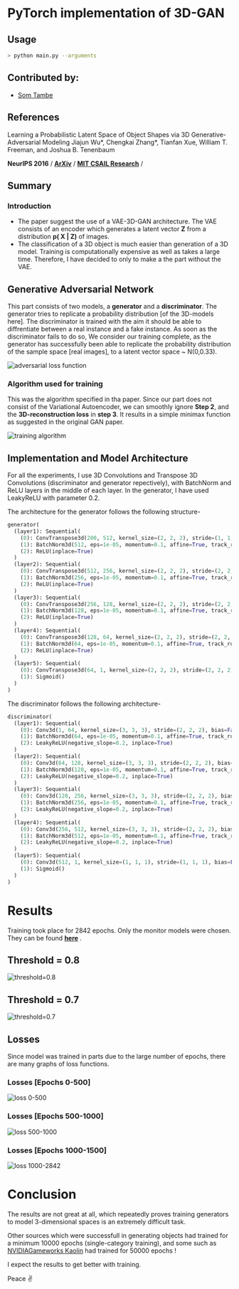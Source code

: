 # **PyTorch implementation of 3D-GAN**
## Usage
```bash
> python main.py --arguments
```
## **Contributed by:**
- [Som Tambe](https://github.com/SomTambe)
## **References**
Learning a Probabilistic Latent Space of Object Shapes via 3D Generative-Adversarial Modeling
Jiajun Wu*, Chengkai Zhang*, Tianfan Xue, William T. Freeman, and Joshua B. Tenenbaum

**NeurIPS 2016** / **[ArXiv](https://arxiv.org/abs/1610.07584)** / **[MIT CSAIL Research](http://3dgan.csail.mit.edu/)** /

## **Summary**
### **Introduction**
- The paper suggest the use of a VAE-3D-GAN architecture. The VAE consists of an encoder which generates a latent vector **Z** from a distribution **p( X | Z)** of images. 
- The classification of a 3D object is much easier than generation of a 3D model. Training is computationally expensive as well as takes a large time. Therefore, I have decided to only to make a the part without the VAE.

## Generative Adversarial Network
This part consists of two models, a **generator** and a **discriminator**. The generator tries to replicate a probability distribution [of the 3D-models here]. The discriminator is trained with the aim it should be able to diffrentiate between a real instance and a fake instance. As soon as the discriminator fails to do so, We consider our training complete, as the generator has successfully been able to replicate the probability distribution of the sample space [real images], to a latent vector space ~ N(0,0.33).

![adversarial loss function](./assets/adv-loss.png)

### Algorithm used for training
This was the algorithm specified in tha paper. Since our part does not consist of the Variational Autoencoder, we can smoothly ignore **Step 2**, and the **3D-reconstruction loss** in **step 3**. It results in a simple minimax function as suggested in the original GAN paper.

![training algorithm](./assets/train-algo.png)

## Implementation and Model Architecture

For all the experiments, I use 3D Convolutions and Transpose 3D Convolutions (discriminator and generator repectively), with BatchNorm and ReLU layers in the middle of each layer. In the generator, I have used LeakyReLU with parameter 0.2.

The architecture for the generator follows the following structure-

```python
generator(
  (layer1): Sequential(
    (0): ConvTranspose3d(200, 512, kernel_size=(2, 2, 2), stride=(1, 1, 1), bias=False)
    (1): BatchNorm3d(512, eps=1e-05, momentum=0.1, affine=True, track_running_stats=True)
    (2): ReLU(inplace=True)
  )
  (layer2): Sequential(
    (0): ConvTranspose3d(512, 256, kernel_size=(2, 2, 2), stride=(2, 2, 2), bias=False)
    (1): BatchNorm3d(256, eps=1e-05, momentum=0.1, affine=True, track_running_stats=True)
    (2): ReLU(inplace=True)
  )
  (layer3): Sequential(
    (0): ConvTranspose3d(256, 128, kernel_size=(2, 2, 2), stride=(2, 2, 2), bias=False)
    (1): BatchNorm3d(128, eps=1e-05, momentum=0.1, affine=True, track_running_stats=True)
    (2): ReLU(inplace=True)
  )
  (layer4): Sequential(
    (0): ConvTranspose3d(128, 64, kernel_size=(2, 2, 2), stride=(2, 2, 2), bias=False)
    (1): BatchNorm3d(64, eps=1e-05, momentum=0.1, affine=True, track_running_stats=True)
    (2): ReLU(inplace=True)
  )
  (layer5): Sequential(
    (0): ConvTranspose3d(64, 1, kernel_size=(2, 2, 2), stride=(2, 2, 2), bias=False)
    (1): Sigmoid()
  )
)
```

The discriminator follows the following architecture-
```python
discriminator(
  (layer1): Sequential(
    (0): Conv3d(1, 64, kernel_size=(3, 3, 3), stride=(2, 2, 2), bias=False)
    (1): BatchNorm3d(64, eps=1e-05, momentum=0.1, affine=True, track_running_stats=True)
    (2): LeakyReLU(negative_slope=0.2, inplace=True)
  )
  (layer2): Sequential(
    (0): Conv3d(64, 128, kernel_size=(3, 3, 3), stride=(2, 2, 2), bias=False)
    (1): BatchNorm3d(128, eps=1e-05, momentum=0.1, affine=True, track_running_stats=True)
    (2): LeakyReLU(negative_slope=0.2, inplace=True)
  )
  (layer3): Sequential(
    (0): Conv3d(128, 256, kernel_size=(3, 3, 3), stride=(2, 2, 2), bias=False)
    (1): BatchNorm3d(256, eps=1e-05, momentum=0.1, affine=True, track_running_stats=True)
    (2): LeakyReLU(negative_slope=0.2, inplace=True)
  )
  (layer4): Sequential(
    (0): Conv3d(256, 512, kernel_size=(3, 3, 3), stride=(2, 2, 2), bias=False)
    (1): BatchNorm3d(512, eps=1e-05, momentum=0.1, affine=True, track_running_stats=True)
    (2): LeakyReLU(negative_slope=0.2, inplace=True)
  )
  (layer5): Sequential(
    (0): Conv3d(512, 1, kernel_size=(1, 1, 1), stride=(1, 1, 1), bias=False)
    (1): Sigmoid()
  )
)
```
# Results
Training took place for 2842 epochs.
Only the monitor models were chosen. They can be found **[here](https://github.com/SomTambe/ModelNet10-dataset)** .
## Threshold = 0.8
![threshold=0.8](./assets/threshold=0.8.png)
## Threshold = 0.7
![threshold=0.7](./assets/threshold=0.7.png)

## Losses
Since model was trained in parts due to the large number of epochs, there are many graphs of loss functions.
### Losses [Epochs 0-500]
![loss 0-500](./assets/losses.png)
### Losses [Epochs 500-1000]
![loss 500-1000](./assets/losses%20500-1000.png)
### Losses [Epochs 1000-1500]
![loss 1000-2842](./assets/losses%201000-1500.png)

# Conclusion
The results are not great at all, which repeatedly proves training generators to model 3-dimensional spaces is an extremely difficult task. 

Other sources which were successfull in generating objects had trained for a minimum 10000 epochs (single-category training), and some such as [NVIDIAGameworks Kaolin](https://github.com/NVIDIAGameWorks/kaolin) had trained for 50000 epochs !

I expect the results to get better with training. 

Peace :v: